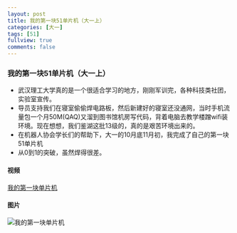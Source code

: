 ```yaml
---
layout: post
title: 我的第一块51单片机（大一上）
categories: [大一]
tags: [51]
fullview: true
comments: false
---
```




### 我的第一块51单片机（大一上）

* 武汉理工大学真的是一个很适合学习的地方，刚刚军训完，各种科技类社团，实验室宣传。
* 导员支持我们在寝室偷偷焊电路板，然后新建好的寝室还没通网，当时手机流量包一个月50M(QAQ)又溜到图书馆机房写代码，背着电脑去教学楼蹭wifi装环境。现在想想，我们鉴湖这批13级的，真的是艰苦环境出来的。
* 在机器人协会学长们的帮助下，大一的10月底11月初，我完成了自己的第一块51单片机
* 从0到1的突破，虽然焊得很差。

#### 视频
[我的第一块单片机](https://v.youku.com/v_show/id_XMzc3ODM0OTkzMg==.html?spm=a2hzp.8244740.0.0)

#### 图片
![我的第一块单片机](https://github.com/whutddk/My-WUT/blob/master/我的第一块单片机/IMG_20131109_102205.jpg)
